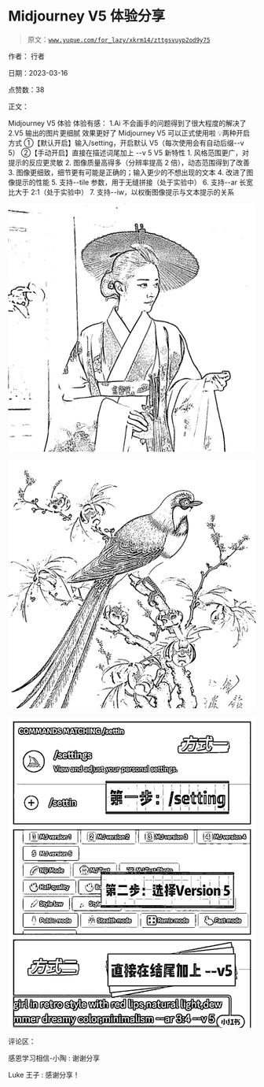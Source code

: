 # Midjourney V5 体验分享

> 原文：[`www.yuque.com/for_lazy/xkrm14/zttgsvuyp2od9y75`](https://www.yuque.com/for_lazy/xkrm14/zttgsvuyp2od9y75)

作者： 行者

日期：2023-03-16

点赞数：38

正文：

Midjourney V5 体验 体验有感： 1.Ai 不会画手的问题得到了很大程度的解决了 2.V5 输出的图片更细腻 效果更好了 Midjourney V5 可以正式使用啦 💡两种开启方式 ①【默认开启】输入/setting，开启默认 V5（每次使用会有自动后缀--v 5） ②【手动开启】直接在描述词尾加上 --v 5 V5 新特性 1\. 风格范围更广，对提示的反应更灵敏 2\. 图像质量高得多（分辨率提高 2 倍），动态范围得到了改善 3. 图像更细致，细节更有可能是正确的；输入更少的不想出现的文本 4\. 改进了图像提示的性能 5\. 支持--tile 参数，用于无缝拼接（处于实验中） 6. 支持--ar 长宽比大于 2:1（处于实验中） 7\. 支持--iw，以权衡图像提示与文本提示的关系

![](img/0360c482ac340313ceb2aded5e0d0fc5.png)  

![](img/ee80a18772a8e35626ccda6f50d152d7.png)  

![](img/f878920e8b0a49e40bca069a216c85d2.png)  

评论区：

感恩学习相信-小陶 : 谢谢分享

Luke 王子 : 感谢分享！




